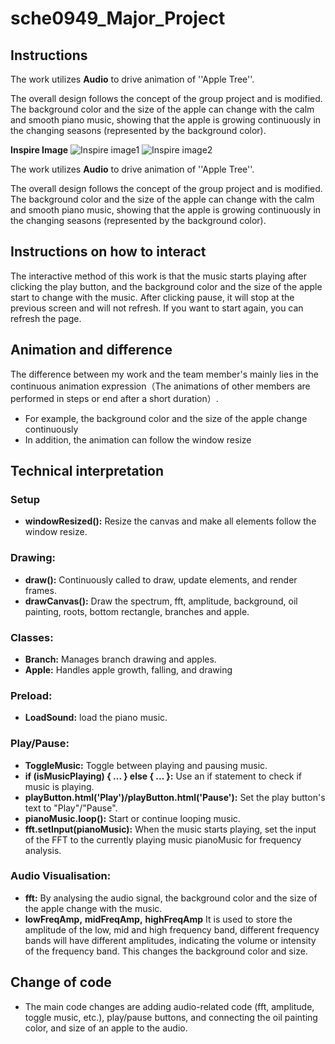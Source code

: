 # sche0949_Major_Project


## Instructions

The work utilizes **Audio** to drive animation of ''Apple Tree''. 

The overall design follows the concept of the group project and is modified. The background color and the size of the apple can change with the calm and smooth piano music, showing that the apple is growing continuously in the changing seasons (represented by the background color). 

**Inspire Image**
![Inspire image1](readmeimages/Images/IMG_2745.PNG)
![Inspire image2](readmeimages/IMG_2746.PNG)


The work utilizes **Audio** to drive animation of ''Apple Tree''. 

The overall design follows the concept of the group project and is modified. The background color and the size of the apple can change with the calm and smooth piano music, showing that the apple is growing continuously in the changing seasons (represented by the background color). 

## Instructions on how to interact

The interactive method of this work is that the music starts playing after clicking the play button, and the background color and the size of the apple start to change with the music. After clicking pause, it will stop at the previous screen and will not refresh. If you want to start again, you can refresh the page.

## Animation and difference

The difference between my work and the team member's mainly lies in the continuous animation expression（The animations of other members are performed in steps or end after a short duration）.
- For example, the background color and the size of the apple change continuously
- In addition, the animation can follow the window resize

## Technical interpretation

### Setup
- **windowResized():** 
Resize the canvas and make all elements follow the window resize.

### Drawing:
- **draw():** 
Continuously called to draw, update elements, and render frames.
- **drawCanvas():** 
Draw the spectrum, fft, amplitude, background, oil painting, roots, bottom rectangle, branches and apple.

### Classes:

- **Branch:** Manages branch drawing and apples.
- **Apple:** Handles apple growth, falling, and drawing

### Preload:

- **LoadSound:** 
load the piano music.


### Play/Pause:

- **ToggleMusic:** 
Toggle between playing and pausing music.
- **if (isMusicPlaying) { ... } else { ... }:** 
Use an if statement to check if music is playing.
- **playButton.html('Play')/playButton.html('Pause'):** 
Set the play button's text to "Play"/"Pause".
- **pianoMusic.loop():** 
Start or continue looping music.
- **fft.setInput(pianoMusic):** 
When the music starts playing, set the input of the FFT to the currently playing music pianoMusic for frequency analysis.

### Audio Visualisation:

- **fft:** 
By analysing the audio signal,  the background color and the size of the apple change with the music.
- **lowFreqAmp,** 
  **midFreqAmp,** 
  **highFreqAmp** 
It is used to store the amplitude of the low, mid and high frequency band, different frequency bands will have different amplitudes, indicating the volume or intensity of the frequency band. This changes the background color and size.




## Change of code
- The main code changes are adding audio-related code (fft, amplitude, toggle music, etc.), play/pause buttons, and connecting the oil painting color, and size of an apple to the audio.
